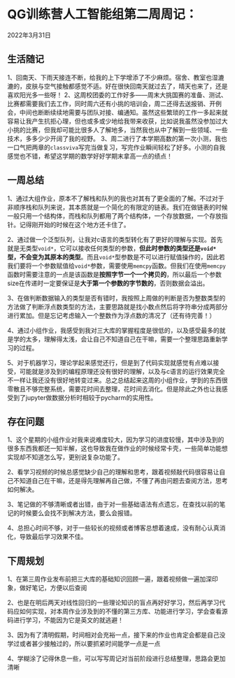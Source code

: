 # QG训练营人工智能组第二周周记：

2022年3月31日

## 生活随记

1、回南天、下雨天接连不断，给我的上下学增添了不少麻烦。宿舍、教室也湿漉漉的，皮肤与空气接触都感觉不适。好在很快回南天就过去了，晴天也来了，还是喜欢阳光多一些呀！
2、这周校团委的工作好多——周末大挑国赛的准备、测试、比赛都需要我们去工作，同时周六还有小挑的培训会，周二还得去送报销、开例会，中间也断断续续地需要与团队对接、编通知。虽然这些繁琐的工作一多起来就容易让我产生抗拒心理，但也或多或少地给我带来收获，比如说我虽然没参加过大小挑的比赛，但我却可能比很多人了解地多，当然我也从中了解到一些领域、一些技术，多多少少开阔了我的视野。
3、周二进行了本学期高数的第一次小测，我也一口气把两章的`classviva`写完当做复习，写完作业瞬间轻松了好多。小测的自我感觉也不错，希望这学期的数学好好学期末拿高一点的绩点！

## 一周总结

1、通过大组作业，原本不了解栈和队列的我也对其有了更全面的了解。不过对于非顺序栈和队列来说，其本质就是一个简化的有限定的链表。我们在做链表的时候一般只用一个结构体，而栈和队列都用了两个结构体，一个存放数据，一个存放指针。记得刚开始的时候在这个地方还卡住了。

2、通过做一个泛型队列，让我对c语言的类型转化有了更好的理解与实现。首先就是无类型`void*`，它可以接收任何类型的参数，**但此时参数的类型还是`void*`型，不会变为其原本的类型**。而且`void*`型参数是不可以进行赋值操作的，因此若我们要将一个参数赋值给`void*`参数，需要使用`memcpy`函数。但我们在使用`memcpy`函数时需要注意的一点是该函数是**按照字节一个一个拷贝的**，所以最后一个参数size在传递时一定要保证是**大于第一个参数的字节数的**，否则数据会溢出。

3、在做判断数据输入的类型是否有错时，我按照上周做的判断是否为整数类型的方法做了判断浮点数类型的方法，主要思路就是找小数点然后将字符串分成两部分进行累加。但是忘记考虑输入一个整数作为浮点数的清况了（还有待完善！）

4、通过小组作业，我感受到我对三大库的掌握程度是很低的，以及感受最多的就是学的太多，理解得太浅，会让自己不知道自己在干嘛，需要一个整理思路重新学习的过程。

5、对于机器学习，理论学起来感觉还行，但是到了代码实现就感觉有点难以接受，可能就是涉及到的编程原理还没有很好的理解，以及与c语言的运行效果完全不一样让我还没有很好地转变过来。总之总结起来这周的小组作业，学到的东西很零散且不够完整系统，需要花时间去整理，花时间去消化。但是除此之外也让我感受到了jupyter做数据分析时相较于pycharm的实用性。

## 存在问题

1、这个星期的小组作业对我来说难度较大，因为学习的进度较慢，其中涉及到的很多东西我都还一知半解，这也导致我在做作业的时候经常卡壳，一些简单功能想实现却不知道怎么写，更别说复杂功能了。

2、看学习视频的时候总感觉缺少自己的理解和思考，跟着视频敲代码很容易让自己不知道自己在干嘛，还是得先理解再自己做，不懂了再由问题去查阅方法，思考如何解决。

3、笔记做的不够清晰或者出错，由于对一些基础语法有点遗忘，在查找以前的笔记的时候要么会找不到解决方法，要么会报错。

4、总担心时间不够，对于一些较长的视频或者博客总想着速成，没有耐心认真消化，导致最后学习效果不佳。

## 下周规划

1、在第三周作业发布前把三大库的基础知识回顾一遍，跟着视频做一遍加深印象，做好笔记，方便以后查阅

2、也是在明后两天对线性回归的一些理论知识的盲点再好好学习，然后再学习代码应如何实现，对本周作业涉及到的不懂的第三方库、功能进行学习，学会查看源码进行学习，不能因为它是英文的就逃避！

3、因为有了清明假期，时间相对会充裕一点，接下来的作业也肯定会都是自己没学过或者甚少接触过的，所以要抓紧时间能学一点是一点

4、学糊涂了记得休息一些，可以写写周记对当前阶段进行总结整理，思路会更加清晰
